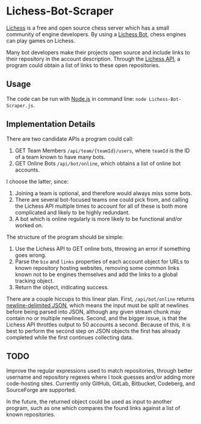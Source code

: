 # Lichess-Bot-Scraper

[Lichess](https://lichess.org) is a free and open source chess server which has a small community of engine developers. By using a [Lichess Bot](https://lichess.org/blog/WvDNticAAMu_mHKP/welcome-lichess-bots), chess engines can play games on Lichess.

Many bot developers make their projects open source and include links to their repository in the account description. Through the [Lichess API](https://lichess.org/api), a program could obtain a list of links to these open repositories.

## Usage

The code can be run with [Node.js](https://nodejs.org) in command line: `node Lichess-Bot-Scraper.js`.

## Implementation Details

There are two candidate APIs a program could call:

1. GET Team Members `/api/team/{teamId}/users`, where `teamId` is the ID of a team known to have many bots.
2. GET Online Bots `/api/bot/online`, which obtains a list of online bot accounts.

I choose the latter, since:

1. Joining a team is optional, and therefore would always miss some bots.
2. There are several bot-focused teams one could pick from, and calling the Lichess API multiple times to account for all of these is both more complicated and likely to be highly redundant.
3. A bot which is online regularly is more likely to be functional and/or worked on.

The structure of the program should be simple:

1. Use the Lichess API to GET online bots, throwing an error if something goes wrong.
2. Parse the `bio` and `links` properties of each account object for URLs to known repository hosting websites, removing some common links known not to be engines themselves and add the links to a global tracking object.
4. Return the object, indicating success.

There are a couple hiccups to this linear plan. First, `/api/bot/online` returns [newline-delimited JSON](http://ndjson.org/), which means the input must be split at newlines before being parsed into JSON, although any given stream chunk may contain no or multiple newlines. Second, and the bigger issue, is that the Lichess API throttles output to 50 accounts a second. Because of this, it is best to perform the second step on JSON objects the first has already completed while the first continues collecting data.

## TODO

Improve the regular expressions used to match repositories, through better username and repository regexes where I took guesses and/or adding more code-hosting sites. Currently only GitHub, GitLab, Bitbucket, Codeberg, and SourceForge are supported.

In the future, the returned object could be used as input to another program, such as one which compares the found links against a list of known repositories.
